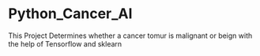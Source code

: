 # Python_Cancer_AI
This Project Determines whether a cancer tomur is malignant or beign with the help of Tensorflow and sklearn
